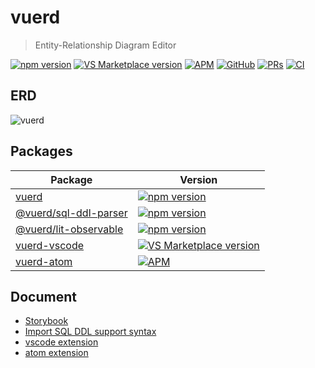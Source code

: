 # vuerd

> Entity-Relationship Diagram Editor

[![npm version](https://img.shields.io/npm/v/vuerd.svg?style=flat-square&color=blue)](https://www.npmjs.com/package/vuerd) [![VS Marketplace version](https://vsmarketplacebadge.apphb.com/version-short/dineug.vuerd-vscode.svg?style=flat-square&color=blue&logo=visual-studio-code)](https://marketplace.visualstudio.com/items?itemName=dineug.vuerd-vscode) [![APM](https://img.shields.io/apm/v/vuerd-atom?color=blue&style=flat-square&logo=atom)](https://atom.io/packages/vuerd-atom) [![GitHub](https://img.shields.io/github/license/vuerd/vuerd?style=flat-square&color=blue)](https://github.com/vuerd/vuerd/blob/master/LICENSE) [![PRs](https://img.shields.io/badge/PRs-welcome-blue)](https://github.com/vuerd/vuerd/pulls) [![CI](https://img.shields.io/github/workflow/status/vuerd/vuerd/CI?label=CI&logo=github&style=flat-square)](https://github.com/vuerd/vuerd/actions)

## ERD

![vuerd](https://github.com/vuerd/vuerd/blob/master/img/vuerd-erd.gif?raw=true)

## Packages

| Package                                                                                     | Version                                                                                                                                                                                                                               |
| ------------------------------------------------------------------------------------------- | ------------------------------------------------------------------------------------------------------------------------------------------------------------------------------------------------------------------------------------- |
| [vuerd](https://github.com/vuerd/vuerd/tree/master/packages/vuerd)                          | [![npm version](https://img.shields.io/npm/v/vuerd.svg?style=flat-square&color=blue)](https://www.npmjs.com/package/vuerd)                                                                                                            |
| [@vuerd/sql-ddl-parser](https://github.com/vuerd/vuerd/tree/master/packages/sql-ddl-parser) | [![npm version](https://img.shields.io/npm/v/@vuerd/sql-ddl-parser.svg?style=flat-square&color=blue)](https://www.npmjs.com/package/@vuerd/sql-ddl-parser)                                                                            |
| [@vuerd/lit-observable](https://github.com/vuerd/vuerd/tree/master/packages/lit-observable) | [![npm version](https://img.shields.io/npm/v/@vuerd/lit-observable.svg?style=flat-square&color=blue)](https://www.npmjs.com/package/@vuerd/lit-observable)                                                                            |
| [vuerd-vscode](https://github.com/vuerd/vuerd/tree/master/packages/vuerd-vscode)            | [![VS Marketplace version](https://vsmarketplacebadge.apphb.com/version-short/dineug.vuerd-vscode.svg?style=flat-square&color=blue&logo=visual-studio-code)](https://marketplace.visualstudio.com/items?itemName=dineug.vuerd-vscode) |
| [vuerd-atom](https://github.com/vuerd/vuerd-atom)                                           | [![APM](https://img.shields.io/apm/v/vuerd-atom?color=blue&style=flat-square&logo=atom)](https://atom.io/packages/vuerd-atom)                                                                                                         |

## Document

- [Storybook](https://vuerd.github.io/vuerd/)
- [Import SQL DDL support syntax](https://github.com/vuerd/vuerd/blob/master/packages/sql-ddl-parser/src/SQL_DDL_Test_Case.md)
- [vscode extension](https://marketplace.visualstudio.com/items?itemName=dineug.vuerd-vscode)
- [atom extension](https://atom.io/packages/vuerd-atom)
